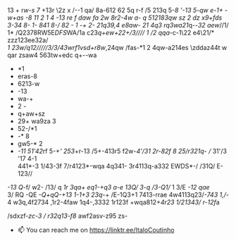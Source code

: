 13 +
r*w-s
7*
 +13r 
  \2z
   x
   /--1 
  qa\/
8a-612
62
5q
 r-f
  /5
213q
5-*8
'-13
5-qw
e-1+ 
 -w+as
  -8
   11
    2 
  *1
  *4
  -13
 re
  f
   daw
   fa
    2w
 8r2-4w
 a- q
 512183qw
 sz 2
 dz
 x9+fds
 3-34**
 8-
 1-
 841 8-/
 82 -
 1
 -+
 2-
 21q39,4 e8aw-
 21 4q3
 rq3wa21*q--*32
 aew*//1/
 1*
 /Q2378RW5E*DFS*WA/1a
 c23*q+ew+*2*2+/3////
  1 /2 qqa*-c\-1\22 e4\21/* zzz123ee32a/*\
 1 23w/q12/////3/3/43wrf1vsd+r8w*,24qw
 /fas-*1 2 
 4qw-a214es \zddaz44t w qar
 zsaw4
  563tw+edc
 q+--wa
 - *1
 - eras-8
 - 6213-w
 - -13
 - wa-+
 - 2 -
 - q+aw+sz
 - 29+ wa9za 3
 - 52-/*1
 - -* 8
 - gw5-* 2
 - *-11
51'42*rf
5-+*'
253*+r-13
/5+-413r5
f2w-*4'/31
2r-82f  8 25/r321q-
/* 31'/3 '17 4-1  
441*-3 
1/43-3f
7/r4123*-wqa
4q341-
3r4113q-a332 EWDS*-/
/31Q/
E-123//

*-13
Q*-f/
w2-
/13/
q
*1r
3qa+
eq1-+q3
*a-e
*1*3Q/*
3-q
/3-Q1/*
1 3/E
*-12
 qae*\
3/ RQ
-QE
*-Q+qQ-+13
1-1+3
23q-*+
/E-1Q3+1
7413-rrae
4w4113q23/*-743
1,/*-
4
w3q,4f2734
,1r2-4faw
1q4-,3332
1r123f
+wqa812+*4r23
1/21343/
r-12f*a

/sdxzf-*zc-3
/*
*r32q13-f8*
awf2asv-z95
zs-
- 📫 You can reach me on https://linktr.ee/ItaloCoutinho
